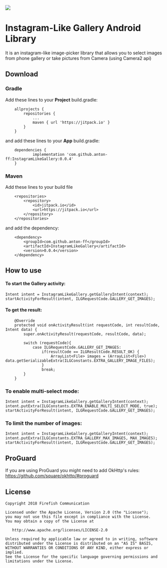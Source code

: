 [![](https://jitpack.io/v/anton-ff/InstagramLikeGallery.svg)](https://jitpack.io/#anton-ff/InstagramLikeGallery)
# Instagram-Like Gallery Android Library
It is an instagram-like image-picker library that allows you to select images from phone gallery or take pictures from Camera (using Camera2 api)

## Download

### Gradle
Add these lines to your **Project** build.gradle:
```
	allprojects {
		repositories {
			...
			maven { url 'https://jitpack.io' }
		}
	}
```
and add these lines to your **App** build.gradle:
```
	dependencies {
	        implementation 'com.github.anton-ff:InstagramLikeGallery:0.0.4'
	}
```

### Maven
Add these lines to your build file
```
	<repositories>
		<repository>
		    <id>jitpack.io</id>
		    <url>https://jitpack.io</url>
		</repository>
	</repositories>
```
and add the dependency:
```
	<dependency>
	    <groupId>com.github.anton-ff</groupId>
	    <artifactId>InstagramLikeGallery</artifactId>
	    <version>0.0.4</version>
	</dependency>
```

## How to use
#### To start the Gallery activity:
```
Intent intent = InstagramLikeGallery.getGalleryIntent(context);
startActivityForResult(intent, ILGRequestCode.GALLERY_GET_IMAGES);
```

#### To get the result:
```
    @Override
    protected void onActivityResult(int requestCode, int resultCode, Intent data) {
        super.onActivityResult(requestCode, resultCode, data);

        switch (requestCode){
            case ILGRequestCode.GALLERY_GET_IMAGES:
                if(resultCode == ILGResultCode.RESULT_OK) {
                    ArrayList<File> images = (ArrayList<File>) data.getSerializableExtra(ILGConstants.EXTRA_GALLERY_IMAGE_FILES);
                }
                break;
        }
    }
```

### To enable multi-select mode:
```
Intent intent = InstagramLikeGallery.getGalleryIntent(context);
intent.putExtra(ILGConstants.EXTRA_ENABLE_MULTI_SELECT_MODE, true);
startActivityForResult(intent, ILGRequestCode.GALLERY_GET_IMAGES);
```

### To limit the number of images:
```
Intent intent = InstagramLikeGallery.getGalleryIntent(context);
intent.putExtra(ILGConstants.EXTRA_GALLERY_MAX_IMAGES, MAX_IMAGES);
startActivityForResult(intent, ILGRequestCode.GALLERY_GET_IMAGES);
```

## ProGuard
If you are using ProGuard you might need to add OkHttp's rules: https://github.com/square/okhttp/#proguard

## License
    Copyright 2018 Firefish Communication

    Licensed under the Apache License, Version 2.0 (the "License");
    you may not use this file except in compliance with the License.
    You may obtain a copy of the License at

       http://www.apache.org/licenses/LICENSE-2.0

    Unless required by applicable law or agreed to in writing, software
    distributed under the License is distributed on an "AS IS" BASIS,
    WITHOUT WARRANTIES OR CONDITIONS OF ANY KIND, either express or implied.
    See the License for the specific language governing permissions and
    limitations under the License.
